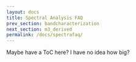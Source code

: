 ```yaml
---
layout: docs
title: Spectral Analysis FAQ 
prev_section: bandcharacterization
next_section: m3_derived
permalink: /docs/spectrafaq/
---
```


Maybe have a ToC here?  I have no idea how big?
